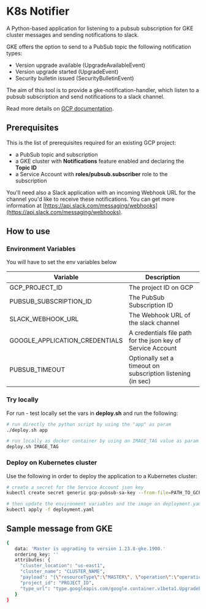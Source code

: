 # K8s Notifier

A Python-based application for listening to a pubsub subscription for GKE cluster messages and sending notifications to slack.

GKE offers the option to send to a PubSub topic the following notification types:

- Version upgrade available (UpgradeAvailableEvent)
- Version upgrade started (UpgradeEvent)
- Security bulletin issued (SecurityBulletinEvent)

The aim of this tool is to provide a gke-notification-handler, which listen to a pubsub subscription and send notifications to a slack channel.

Read more details on [GCP documentation](https://cloud.google.com/kubernetes-engine/docs/tutorials/cluster-notifications-slack).


## Prerequisites

This is the list of prerequisites required for an existing GCP project:

- a PubSub topic and subscription
- a GKE cluster with **Notifications** feature enabled and declaring the **Topic ID**
- a Service Account with **roles/pubsub.subscriber** role to the subscription

You'll need also a Slack application with an incoming Webhook URL for the channel you'd like to receive these notifications. You can get more information at [https://api.slack.com/messaging/webhooks](https://api.slack.com/messaging/webhooks).

## How to use

### Environment Variables

You will have to set the env variables below

| Variable                       | Description                                                 |
| ------------------------------ | ----------------------------------------------------------- |
| GCP_PROJECT_ID                 | The project ID on GCP                                       |
| PUBSUB_SUBSCRIPTION_ID         | The PubSub Subscription ID                                  |
| SLACK_WEBHOOK_URL              | The Webhook URL of the slack channel                        |
| GOOGLE_APPLICATION_CREDENTIALS | A credentials file path for the json key of Service Account |
| PUBSUB_TIMEOUT                 | Optionally set a timeout on subscription listening (in sec) |


### Try locally

For run - test locally set the vars in **deploy.sh** and run the following:

```bash
# run directly the python script by using the "app" as param
./deploy.sh app

# run locally as docker container by using an IMAGE_TAG value as param (this will build the image first)
deploy.sh IMAGE_TAG
```


### Deploy on Kubernetes cluster

Use the following in order to deploy the application to a Kubernetes cluster:

```bash
# create a secret for the Service Account json key
kubectl create secret generic gcp-pubsub-sa-key --from-file=PATH_TO_GCP_PUBSUB_SA_KEY_FILE

# then update the environment variables and the image on deployment.yaml file and run the command:
kubectl apply -f deployment.yaml
```


## Sample message from GKE
```bash
{
   data: 'Master is upgrading to version 1.23.8-gke.1900.'
   ordering_key: ''
   attributes: {
     "cluster_location": "us-east1",
     "cluster_name": "CLUSTER_NAME",
     "payload": "{\"resourceType\":\"MASTER\", \"operation\":\"operation-1662536672793-9f8f675f\", \"operationStartTime\":\"2022-09-07T07:44:32.793341429Z\", \"currentVersion\":\"1.23.7-gke.1400\", \"targetVersion\":\"1.23.8-gke.1900\"}",
     "project_id": "PROJECT_ID",
     "type_url": "type.googleapis.com/google.container.v1beta1.UpgradeEvent"
   }
}

```